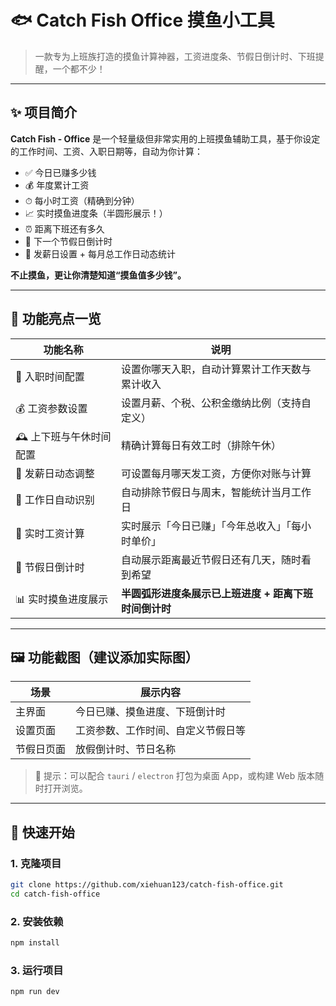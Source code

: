 # 🐟 Catch Fish Office 摸鱼小工具

> 一款专为上班族打造的摸鱼计算神器，工资进度条、节假日倒计时、下班提醒，一个都不少！

---

## ✨ 项目简介

**Catch Fish - Office** 是一个轻量级但非常实用的上班摸鱼辅助工具，基于你设定的工作时间、工资、入职日期等，自动为你计算：

- ✅ 今日已赚多少钱
- 💰 年度累计工资
- ⏱ 每小时工资（精确到分钟）
- 📈 实时摸鱼进度条（半圆形展示！）
- ⏰ 距离下班还有多久
- 📅 下一个节假日倒计时
- 💸 发薪日设置 + 每月总工作日动态统计

**不止摸鱼，更让你清楚知道“摸鱼值多少钱”。**

---

## 🎯 功能亮点一览

| 功能名称              | 说明                                                                 |
|-----------------------|----------------------------------------------------------------------|
| 📆 入职时间配置        | 设置你哪天入职，自动计算累计工作天数与累计收入                      |
| 💰 工资参数设置        | 设置月薪、个税、公积金缴纳比例（支持自定义）                        |
| 🕰 上下班与午休时间配置 | 精确计算每日有效工时（排除午休）                                     |
| 💸 发薪日动态调整      | 可设置每月哪天发工资，方便你对账与计算                              |
| 📅 工作日自动识别      | 自动排除节假日与周末，智能统计当月工作日                            |
| 🧮 实时工资计算        | 实时展示「今日已赚」「今年总收入」「每小时单价」                    |
| 🎉 节假日倒计时        | 自动展示距离最近节假日还有几天，随时看到希望                        |
| 📊 实时摸鱼进度展示    | **半圆弧形进度条展示已上班进度 + 距离下班时间倒计时**              |

---

## 🖼 功能截图（建议添加实际图）

| 场景             | 展示内容                         |
|------------------|----------------------------------|
| 主界面           | 今日已赚、摸鱼进度、下班倒计时     |
| 设置页面         | 工资参数、工作时间、自定义节假日等 |
| 节假日页面       | 放假倒计时、节日名称              |

> 📝 提示：可以配合 `tauri` / `electron` 打包为桌面 App，或构建 Web 版本随时打开浏览。

---

## 🚀 快速开始

### 1. 克隆项目

```bash
git clone https://github.com/xiehuan123/catch-fish-office.git
cd catch-fish-office
```
### 2. 安装依赖

```bash
npm install
```

### 3. 运行项目

```bash
npm run dev
```